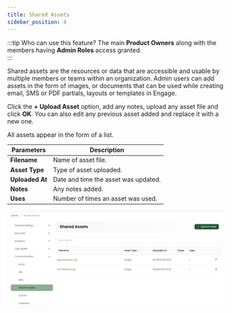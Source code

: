 ```yaml
---
title: Shared Assets
sidebar_position: 4
---
```


:::tip Who can use this feature?
The main **Product Owners** along with the members having **Admin Roles** access granted.  
:::

Shared assets are the resources or data that are accessible and usable by multiple members or teams within an organization. Admin users can add assets in the form of images, or documents that can be used while creating email, SMS or PDF partials, layouts or templates in Engage. 

Click the **+ Upload Asset** option, add any notes, upload any asset file and click **OK**. You can also edit any previous asset added and replace it with a new one. 

All assets appear in the form of a list.

| Parameters | Description |
| ---------- | ----------- |
| **Filename** | Name of asset file. |
| **Asset Type** | Type of asset uploaded. |
| **Uploaded At** | Date and time the asset was updated. |
| **Notes** | Any notes added. |
| **Uses** | Number of times an asset was used. |

![Shared asset document](./shared-asset-document.png)